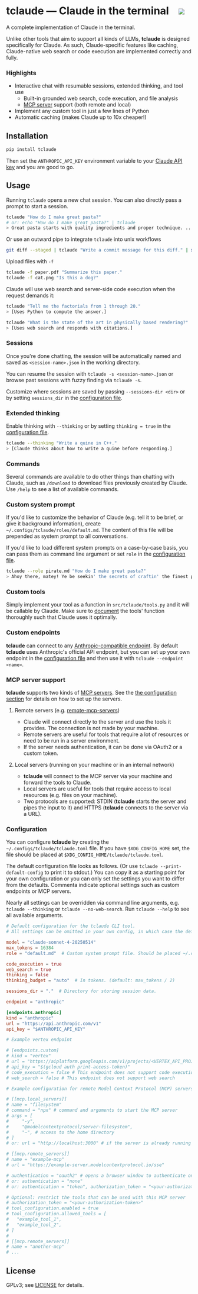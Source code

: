 # tclaude — Claude in the terminal &nbsp;&nbsp; ![](https://github.com/tom94/tclaude/workflows/CI/badge.svg)

A complete implementation of Claude in the terminal.

Unlike other tools that aim to support all kinds of LLMs, **tclaude** is designed specifically for Claude.
As such, Claude-specific features like caching, Claude-native web search or code execution are implemented correctly and fully.

### Highlights

- Interactive chat with resumable sessions, extended thinking, and tool use
    - Built-in grounded web search, code execution, and file analysis
    - [MCP server](https://mcpservers.org/) support (both remote and local)
- Implement any custom tool in just a few lines of Python
- Automatic caching (makes Claude up to 10x cheaper!)

## Installation

```bash
pip install tclaude
```

Then set the `ANTHROPIC_API_KEY` environment variable to your [Claude API key](https://console.anthropic.com/settings/keys) and you are good to go.

## Usage

Running `tclaude` opens a new chat session. You can also directly pass a prompt to start a session.

```bash
tclaude "How do I make great pasta?"
# or: echo "How do I make great pasta?" | tclaude
> Great pasta starts with quality ingredients and proper technique. ...
```

Or use an outward pipe to integrate `tclaude` into unix workflows

```bash
git diff --staged | tclaude "Write a commit message for this diff." | xargs -0 git commit -m
```

Upload files with `-f`

```bash
tclaude -f paper.pdf "Summarize this paper."
tclaude -f cat.png "Is this a dog?"
```

Claude will use web search and server-side code execution when the request demands it:

```bash
tclaude "Tell me the factorials from 1 through 20."
> [Uses Python to compute the answer.]

tclaude "What is the state of the art in physically based rendering?"
> [Uses web search and responds with citations.]
```

### Sessions

Once you're done chatting, the session will be automatically named and saved as `<session-name>.json` in the working directory.

You can resume the session with `tclaude -s <session-name>.json` or browse past sessions with fuzzy finding via `tclaude -s`.

Customize where sessions are saved by passing `--sessions-dir <dir>` or by setting `sessions_dir` in the [configuration file](#configuration).

### Extended thinking

Enable thinking with `--thinking` or by setting `thinking = true` in the [configuration file](#configuration).

```bash
tclaude --thinking "Write a quine in C++."
> [Claude thinks about how to write a quine before responding.]
```

### Commands

Several commands are available to do other things than chatting with Claude, such as `/download` to download files previously created by Claude. Use `/help` to see a list of available commands.

### Custom system prompt

If you'd like to customize the behavior of Claude (e.g. tell it to be brief, or give it background information), create `~/.configs/tclaude/roles/default.md`.
The content of this file will be prepended as system prompt to all conversations.

If you'd like to load different system prompts on a case-by-case basis, you can pass them as command line argument or set `role` in the [configuration file](#configuration).

```bash
tclaude --role pirate.md "How do I make great pasta?"
> Ahoy there, matey! Ye be seekin' the secrets of craftin' the finest pasta this side of the Mediterranean, eh? ...
```

### Custom tools

Simply implement your tool as a function in `src/tclaude/tools.py` and it will be callable by Claude.
Make sure to [document](https://docs.anthropic.com/en/docs/agents-and-tools/tool-use/implement-tool-use#best-practices-for-tool-definitions) the tools' function thoroughly such that Claude uses it optimally.

### Custom endpoints

**tclaude** can connect to any [Anthropic-compatible endpoint](https://docs.anthropic.com/en/docs/claude-code/third-party-integrations).
By default **tclaude** uses Anthropic's official API endpoint, but you can set up your own endpoint in the [configuration file](#configuration) and then use it with `tclaude --endpoint <name>`.

### MCP server support

**tclaude** supports two kinds of [MCP servers](https://mcpservers.org).
See the [the configuration section](#configuration) for details on how to set up the servers.

1. Remote servers (e.g. [remote-mcp-servers](https://mcpservers.org/remote-mcp-servers))
    - Claude will connect directly to the server and use the tools it provides. The connection is not made by your machine.
    - Remote servers are useful for tools that require a lot of resources or need to be run in a server environment.
    - If the server needs authentication, it can be done via OAuth2 or a custom token.

2. Local servers (running on your machine or in an internal network)
    - **tclaude** will connect to the MCP server via your machine and forward the tools to Claude.
    - Local servers are useful for tools that require access to local resources (e.g. files on your machine).
    - Two protocols are supported: STDIN (**tclaude** starts the server and pipes the input to it) and HTTPS (**tclaude** connects to the server via a URL).

### Configuration

You can configure **tclaude** by creating the `~/.configs/tclaude/tclaude.toml` file.
If you have `$XDG_CONFIG_HOME` set, the file should be placed at `$XDG_CONFIG_HOME/tclaude/tclaude.toml`.

The default configuration file looks as follows. (Or use `tclaude --print-default-config` to print it to stdout.)
You can copy it as a starting point for your own configuration or you can only set the settings you want to differ from the defaults.
Commenta indicate optional settings such as custom endpoints or MCP servers.

Nearly all settings can be overridden via command line arguments, e.g. `tclaude --thinking` or `tclaude --no-web-search`.
Run `tclaude --help` to see all available arguments.

```toml
# Default configuration for the tclaude CLI tool.
# All settings can be omitted in your own config, in which case the defaults from this file will be used.

model = "claude-sonnet-4-20250514"
max_tokens = 16384
role = "default.md"  # Custom system prompt file. Should be placed ~/.config/tclaude/roles/

code_execution = true
web_search = true
thinking = false
thinking_budget = "auto"  # In tokens. (default: max_tokens / 2)

sessions_dir = "."  # Directory for storing session data.

endpoint = "anthropic"

[endpoints.anthropic]
kind = "anthropic"
url = "https://api.anthropic.com/v1"
api_key = "$ANTHROPIC_API_KEY"

# Example vertex endpoint

# [endpoints.custom]
# kind = "vertex"
# url = "https://aiplatform.googleapis.com/v1/projects/<VERTEX_API_PROJECT>/locations/global/publishers/anthropic/models/<MODEL>:streamRawPredict"
# api_key = "$(gcloud auth print-access-token)"
# code_execution = false # This endpoint does not support code execution
# web_search = false # This endpoint does not support web search

# Example configuration for remote Model Context Protocol (MCP) servers

# [[mcp.local_servers]]
# name = "filesystem"
# command = "npx" # command and arguments to start the MCP server
# args = [
#     "-y",
#     "@modelcontextprotocol/server-filesystem",
#     "~", # access to the home directory
# ]
# or: url = "http://localhost:3000" # if the server is already running

# [[mcp.remote_servers]]
# name = "example-mcp"
# url = "https://example-server.modelcontextprotocol.io/sse"

# authentication = "oauth2" # opens a browser window to authenticate on first use
# or: authentication = "none"
# or: authentication = "token", authorization_token = "<your-authorization-token>"

# Optional: restrict the tools that can be used with this MCP server
# authorization_token = "<your-authorization-token>"
# tool_configuration.enabled = true
# tool_configuration.allowed_tools = [
#   "example_tool_1",
#   "example_tool_2",
# ]
#
# [[mcp.remote_servers]]
# name = "another-mcp"
# ...
```

## License

GPLv3; see [LICENSE](LICENSE.txt) for details.
